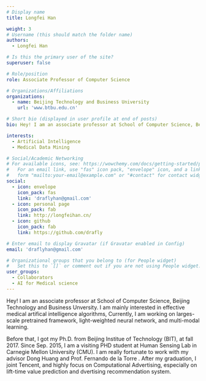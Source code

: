 ```yaml
---
# Display name
title: Longfei Han

weight: 3
# Username (this should match the folder name)
authors:
  - Longfei Han

# Is this the primary user of the site?
superuser: false

# Role/position
role: Associate Professor of Computer Science

# Organizations/Affiliations
organizations:
  - name: Beijing Technology and Business University
    url: 'www.btbu.edu.cn'

# Short bio (displayed in user profile at end of posts)
bio: Hey! I am an associate professor at School of Computer Science, Beijing Technology and Business Unversity.

interests:
  - Artificial Intelligence
  - Medical Data Mining

# Social/Academic Networking
# For available icons, see: https://wowchemy.com/docs/getting-started/page-builder/#icons
#   For an email link, use "fas" icon pack, "envelope" icon, and a link in the
#   form "mailto:your-email@example.com" or "#contact" for contact widget.
social:
  - icon: envelope
    icon_pack: fas
    link: 'draflyhan@gmail.com'
  - icon: personal page
    icon_pack: fab
    link: http://longfeihan.cn/
  - icon: github
    icon_pack: fab
    link: https://github.com/drafly

# Enter email to display Gravatar (if Gravatar enabled in Config)
email: 'draflyhan@gmail.com'

# Organizational groups that you belong to (for People widget)
#   Set this to `[]` or comment out if you are not using People widget.
user_groups:
  - Collaborators
  - AI for Medical science
---
```

Hey! I am an associate professor at School of Computer Science, Beijing Technology and Business Unversity. I am mainly interested in effective medical artifical intelligence algorithms, Currently, I am working on larges-scale pretrained framework, light-weighted neural network, and multi-modal learning.

Before that, I got my Ph.D. from Beijing Institue of Technology (BIT), at fall 2017. Since Sep. 2015, I am a visiting PHD student at Human Sensing Lab in Carnegie Mellon University (CMU). I am really fortunate to work with my advisor Dong Huang and Prof. Fernando de la Torre . After my graduation, I joint Tencent, and highly focus on Computational Advertising, especially on lift-time value prediction and dvertising recommendation system.